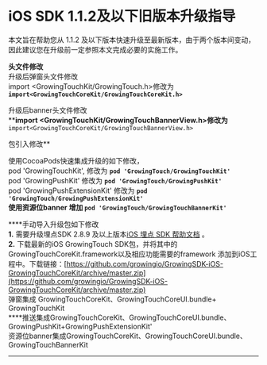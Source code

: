 # iOS SDK 1.1.2及以下旧版本升级指导

本文旨在帮助您从 1.1.2 及以下版本快速升级至最新版本，由于两个版本间变动，因此建议您在升级前一定参照本文完成必要的实施工作。  
  
**头文件修改**  
升级后弹窗头文件修改  
import &lt;GrowingTouchKit/GrowingTouch.h&gt;修改为 **`import<GrowingTouchCoreKit/GrowingTouchCoreKit.h>`**  
  
升级后banner头文件修改  
****import &lt;GrowingTouchKit/GrowingTouchBannerView.h&gt;修改为**`import<GrowingTouchCoreKit/GrowingTouchBannerView.h>`  
  
  
  
包引入修改**  
  
使用CocoaPods快速集成升级的如下修改，  
pod 'GrowingTouchKit', 修改为 **`pod 'GrowingTouch/GrowingTouchKit'`**  
pod 'GrowingPushKit'  修改为  **`pod 'GrowingTouch/GrowingPushKit'`**  
pod 'GrowingPushExtensionKit' 修改为 **`pod 'GrowingTouch/GrowingPushExtensionKit'`  
使用资源位banner 增加 `pod 'GrowingTouch/GrowingTouchBannerKit'`**

  
  
****手动导入升级包如下修改  
**1.** 需要升级埋点SDK 2.8.9 及以上版本[iOS 埋点 SDK 帮助文档](https://docs.growingio.com/docs/developer-manual/sdkintegrated/ios-sdk/manunl-ios-sdk) 。  
**2.** 下载最新的iOS GrowingTouch SDK包，并将其中的GrowingTouchCoreKit.framework以及相应功能需要的framework 添加到iOS工程中。下载链接：[https://github.com/growingio/GrowingSDK-iOS-GrowingTouchCoreKit/archive/master.zip](https://github.com/growingio/GrowingSDK-iOS-GrowingTouchCoreKit/archive/master.zip)  
 弹窗集成 GrowingTouchCoreKit、GrowingTouchCoreUI.bundle+ GrowingTouchKit   
 ****推送集成GrowingTouchCoreKit、GrowingTouchCoreUI.bundle、GrowingPushKit+GrowingPushExtensionKit'  
资源位banner集成GrowingTouchCoreKit、GrowingTouchCoreUI.bundle、GrowingTouchBannerKit

  
  
****

